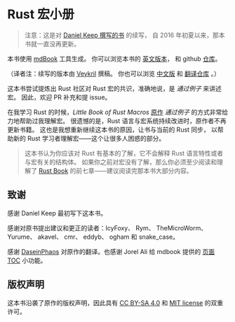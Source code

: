 # Rust 宏小册

> 注意：这是对 [Daniel Keep 撰写的书](https://github.com/DanielKeep/tlborm) 的续写，
> 自 2016 年初夏以来，那本书就一直没再更新。

本书使用 [mdBook](https://github.com/rust-lang/mdBook) 工具生成。
你可以浏览本书的 [英文版本](https://veykril.github.io/tlborm/)，
和 github [仓库](https://github.com/veykril/tlborm)。

（译者注：续写的版本由 [Veykril](https://github.com/Veykril) 撰稿。
你也可以浏览 [中文版](https://zjp-cn.github.io/tlborm) 
和 [翻译仓库](https://github.com/zjp-CN/tlborm) 。）

这本书尝试提炼出 Rust 社区对 Rust 宏的共识，准确地说，是 *通过例子* 来讲述宏。
因此，欢迎 PR 补充和提 issue。

在我学习 Rust 的时候，*Little Book of Rust Macros* [原作](https://github.com/DanielKeep/tlborm) 
*通过例子* 的方式非常给力地帮助过我理解宏。
很遗憾的是，Rust 语言与宏系统持续改进时，原作者不再更新书籍。
这也是我想重新继续这本书的原因，让书与当前的 Rust 同步，
以帮助新的 Rust 学习者理解宏——这个让很多人困惑的部分。

> 这本书认为你应该对 Rust 有基本的了解，它不会解释 Rust 语言特性或者与宏有关的结构体。
> 如果你之前对宏没有了解，那么你必须至少阅读和理解了 [Rust Book](https://doc.rust-lang.org/stable/book/) 的前七章——建议阅读完那本书大部分内容。

## 致谢

感谢 Daniel Keep 最初写下这本书。

感谢对原书提出建议和更正的读者：IcyFoxy、 Rym、 TheMicroWorm、 Yurume、 akavel、 cmr、 eddyb、 ogham 和 snake_case。

感谢 [DaseinPhaos](https://github.com/DaseinPhaos/tlborm-chinese) 对原作的翻译。也感谢 Jorel Ali 给 mdbook 提供的 [页面 TOC](https://github.com/JorelAli/mdBook-pagetoc) 小功能。

## 版权声明

这本书沿袭了原作的版权声明，因此具有 [CC BY-SA 4.0](http://creativecommons.org/licenses/by-sa/4.0/) 和 [MIT license](http://opensource.org/licenses/MIT) 的双重许可。

